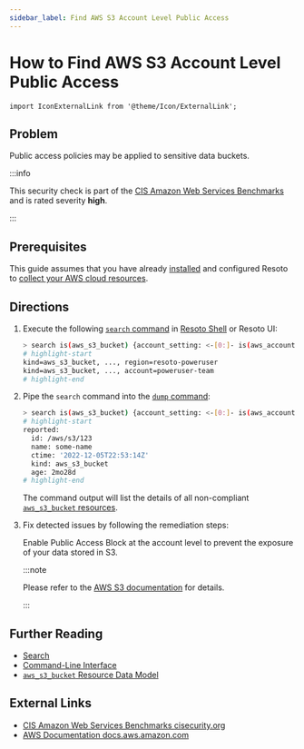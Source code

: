 ```yaml
---
sidebar_label: Find AWS S3 Account Level Public Access 
---
```


# How to Find AWS S3 Account Level Public Access

```mdx-code-block
import IconExternalLink from '@theme/Icon/ExternalLink';
```

## Problem

Public access policies may be applied to sensitive data buckets.

:::info

This security check is part of the [CIS Amazon Web Services Benchmarks](https://cisecurity.org/benchmark/amazon_web_services) and is rated severity **high**.

:::

## Prerequisites

This guide assumes that you have already [installed](../../../getting-started/install-resoto/index.md) and configured Resoto to [collect your AWS cloud resources](../../../getting-started/configure-resoto/aws.md).

## Directions

1. Execute the following [`search` command](../../../reference/cli/search-commands/search.md) in [Resoto Shell](../../../reference/components/shell.md) or Resoto UI:

   ```bash
   > search is(aws_s3_bucket) {account_setting: <-[0:]- is(aws_account) --> is(aws_s3_account_settings)} (bucket_public_access_block_configuration.block_public_acls==false and account_setting.reported.bucket_public_access_block_configuration.block_public_acls==false) or (bucket_public_access_block_configuration.ignore_public_acls==false and account_setting.reported.bucket_public_access_block_configuration.ignore_public_acls==false) or (bucket_public_access_block_configuration.block_public_policy==false and account_setting.reported.bucket_public_access_block_configuration.block_public_policy==false) or (bucket_public_access_block_configuration.restrict_public_buckets==false and account_setting.reported.bucket_public_access_block_configuration.restrict_public_buckets==false)
   # highlight-start
   ​kind=aws_s3_bucket, ..., region=resoto-poweruser
   ​kind=aws_s3_bucket, ..., account=poweruser-team
   # highlight-end
   ```

2. Pipe the `search` command into the [`dump` command](../../../reference/cli/format-commands/dump.md):

   ```bash
   > search is(aws_s3_bucket) {account_setting: <-[0:]- is(aws_account) --> is(aws_s3_account_settings)} (bucket_public_access_block_configuration.block_public_acls==false and account_setting.reported.bucket_public_access_block_configuration.block_public_acls==false) or (bucket_public_access_block_configuration.ignore_public_acls==false and account_setting.reported.bucket_public_access_block_configuration.ignore_public_acls==false) or (bucket_public_access_block_configuration.block_public_policy==false and account_setting.reported.bucket_public_access_block_configuration.block_public_policy==false) or (bucket_public_access_block_configuration.restrict_public_buckets==false and account_setting.reported.bucket_public_access_block_configuration.restrict_public_buckets==false) | dump
   # highlight-start
   ​reported:
   ​  id: /aws/s3/123
   ​  name: some-name
   ​  ctime: '2022-12-05T22:53:14Z'
   ​  kind: aws_s3_bucket
   ​  age: 2mo28d
   # highlight-end
   ```

   The command output will list the details of all non-compliant [`aws_s3_bucket` resources](../../../reference/data-models/aws/index.md#aws_s3_bucket).

3. Fix detected issues by following the remediation steps:

   Enable Public Access Block at the account level to prevent the exposure of your data stored in S3.

   :::note

   Please refer to the [AWS S3 documentation](https://docs.aws.amazon.com/AmazonS3/latest/userguide/access-control-block-public-access.html) for details.

   :::

## Further Reading

- [Search](../../../reference/search/index.md)
- [Command-Line Interface](../../../reference/cli/index.md)
- [`aws_s3_bucket` Resource Data Model](../../../reference/data-models/aws/index.md#aws_s3_bucket)

## External Links

- [CIS Amazon Web Services Benchmarks <span class="badge badge--secondary">cisecurity.org <IconExternalLink width="10" height="10" /></span>](https://cisecurity.org/benchmark/amazon_web_services)
- [AWS Documentation <span class="badge badge--secondary">docs.aws.amazon.com <IconExternalLink width="10" height="10" /></span>](https://docs.aws.amazon.com/AmazonS3/latest/userguide/access-control-block-public-access.html)
